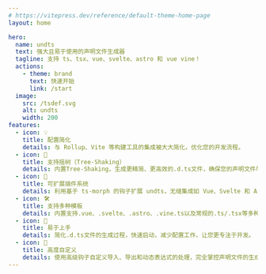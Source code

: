 ```yaml
---
# https://vitepress.dev/reference/default-theme-home-page
layout: home

hero:
  name: undts
  text: 强大且易于使用的声明文件生成器
  tagline: 支持 ts、tsx、vue、svelte、astro 和 vue vine！
  actions:
    - theme: brand
      text: 快速开始
      link: /start
  image:
    src: /tsdef.svg
    alt: undts
    width: 200
features:
  - icon: 💡
    title: 配置简化
    details: 与 Rollup、Vite 等构建工具的集成被大大简化，优化您的开发流程。
  - icon: 🌲
    title: 支持摇树（Tree-Shaking）
    details: 内置Tree-Shaking，生成更精简、更高效的.d.ts文件，确保您的声明文件尽可能地优化。
  - icon: 🔄
    title: 可扩展插件系统
    details: 利用基于 ts-morph 的钩子扩展 undts，无缝集成如 Vue、Svelte 和 Astro 等具有自己编译器的框架。
  - icon: 🛠️
    title: 支持多种模板
    details: 内置支持.vue、.svelte、.astro、.vine.ts以及常规的.ts/.tsx等多种文件格式，适应多样的项目结构。
  - icon: 🚀
    title: 易于上手
    details: 简化.d.ts文件的生成过程，快速启动，减少配置工作，让您更专注于开发。
  - icon: 🔧
    title: 高度自定义
    details: 使用高级钩子自定义导入、导出和动态表达式的处理，完全掌控声明文件的生成过程。
---
```

